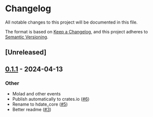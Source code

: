 # Changelog
All notable changes to this project will be documented in this file.

The format is based on [Keep a Changelog](https://keepachangelog.com/en/1.0.0/),
and this project adheres to [Semantic Versioning](https://semver.org/spec/v2.0.0.html).

## [Unreleased]

## [0.1.1](https://github.com/hebcal/hebcal-rs/compare/hdate_core-v0.1.0...hdate_core-v0.1.1) - 2024-04-13

### Other
- Molad and other events
- Publish automatically to crates.io ([#6](https://github.com/hebcal/hebcal-rs/pull/6))
- Rename to hdate_core ([#5](https://github.com/hebcal/hebcal-rs/pull/5))
- Better readme ([#3](https://github.com/hebcal/hebcal-rs/pull/3))
